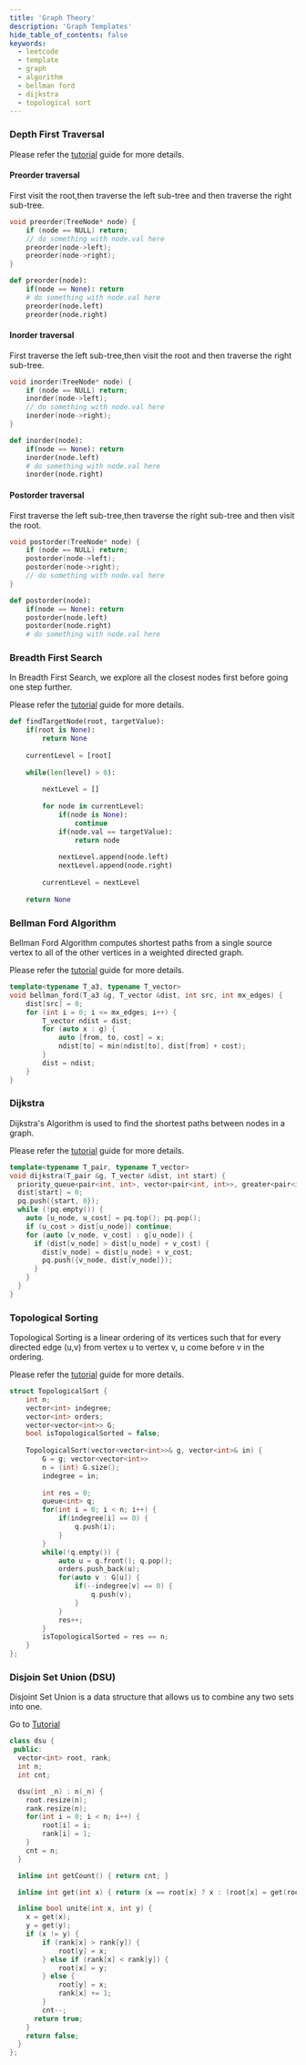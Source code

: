 ```yaml
---
title: 'Graph Theory'
description: 'Graph Templates'
hide_table_of_contents: false
keywords:
  - leetcode
  - template
  - graph
  - algorithm
  - bellman ford
  - dijkstra
  - topological sort
---
```




### Depth First Traversal

Please refer the [tutorial](../tutorials/graph-theory/binary-tree#traversal) guide for more details. 


#### Preorder traversal

First visit the root,then traverse the left sub-tree and then traverse the right sub-tree.

<Tabs>
<TabItem value="cpp" label="C++">

```cpp
void preorder(TreeNode* node) {
    if (node == NULL) return;
    // do something with node.val here
    preorder(node->left);
    preorder(node->right);
}
```
</TabItem>

<TabItem value="py" label="Python">

```py
def preorder(node):
    if(node == None): return
    # do something with node.val here
    preorder(node.left)
    preorder(node.right)
```
</TabItem>
</Tabs>


#### Inorder traversal

First traverse the left sub-tree,then visit the root and then traverse the right sub-tree.
<Tabs>

<TabItem value="cpp" label="C++">

```cpp
void inorder(TreeNode* node) {
    if (node == NULL) return;
    inorder(node->left);
    // do something with node.val here
    inorder(node->right);
}
```
</TabItem>

<TabItem value="py" label="Python">

```py
def inorder(node):
    if(node == None): return
    inorder(node.left)
    # do something with node.val here
    inorder(node.right)
```
</TabItem>
</Tabs>


#### Postorder traversal

First traverse the left sub-tree,then traverse the right sub-tree and then visit the root.

<Tabs>

<TabItem value="cpp" label="C++">

```cpp
void postorder(TreeNode* node) {
    if (node == NULL) return;
    postorder(node->left);
    postorder(node->right);
    // do something with node.val here
}
```
</TabItem>

<TabItem value="py" label="Python">

```py
def postorder(node):
    if(node == None): return
    postorder(node.left)
    postorder(node.right)
    # do something with node.val here
```

</TabItem>
</Tabs>

### Breadth First Search

In Breadth First Search, we explore all the closest nodes first before going one step further.

Please refer the [tutorial](../tutorials/graph-theory/breadth-first-search) guide for more details. 

<Tabs>
<TabItem value="py" label="Python">

```py
def findTargetNode(root, targetValue):
    if(root is None):
        return None
    
    currentLevel = [root]
    
    while(len(level) > 0):
    
        nextLevel = []
        
        for node in currentLevel:
            if(node is None):
                continue
            if(node.val == targetValue):
                return node
                
            nextLevel.append(node.left)
            nextLevel.append(node.right)
       
        currentLevel = nextLevel
      
    return None

```
</TabItem>
</Tabs>



### Bellman Ford Algorithm

Bellman Ford Algorithm computes shortest paths from a single source vertex to all of the other vertices in a weighted directed graph.

Please refer the [tutorial](../tutorials/graph-theory/bellman-ford-algorithm) guide for more details. 

<Tabs>
<TabItem value="cpp" label="C++">

```cpp
template<typename T_a3, typename T_vector>
void bellman_ford(T_a3 &g, T_vector &dist, int src, int mx_edges) {
    dist[src] = 0;
    for (int i = 0; i <= mx_edges; i++) {
        T_vector ndist = dist;
        for (auto x : g) {
            auto [from, to, cost] = x;
            ndist[to] = min(ndist[to], dist[from] + cost);
        }
        dist = ndist;
    }
}
```

</TabItem>
</Tabs>

### Dijkstra

Dijkstra's Algorithm is used to find the shortest paths between nodes in a graph.

Please refer the [tutorial](../tutorials/graph-theory/dijkstra) guide for more details.

<Tabs>
<TabItem value="cpp" label="C++">

```cpp
template<typename T_pair, typename T_vector>
void dijkstra(T_pair &g, T_vector &dist, int start) {
  priority_queue<pair<int, int>, vector<pair<int, int>>, greater<pair<int, int>>> pq;
  dist[start] = 0;
  pq.push({start, 0});
  while (!pq.empty()) {
    auto [u_node, u_cost] = pq.top(); pq.pop();
    if (u_cost > dist[u_node]) continue;
    for (auto [v_node, v_cost] : g[u_node]) {
      if (dist[v_node] > dist[u_node] + v_cost) {
        dist[v_node] = dist[u_node] + v_cost;
        pq.push({v_node, dist[v_node]});
      }
    }
  }
}
```

</TabItem>
</Tabs>

### Topological Sorting

Topological Sorting is a linear ordering of its vertices such that for every directed edge (u,v) from vertex u to vertex v, u come before v in the ordering.

Please refer the [tutorial](../tutorials/graph-theory/topological-sorting) guide for more details.

<Tabs>
<TabItem value="cpp" label="C++">

```cpp
struct TopologicalSort {
    int n;
    vector<int> indegree;
    vector<int> orders;
    vector<vector<int>> G;
    bool isTopologicalSorted = false;
    
    TopologicalSort(vector<vector<int>>& g, vector<int>& in) {
        G = g; vector<vector<int>>
        n = (int) G.size();
        indegree = in;
        
        int res = 0;
        queue<int> q;
        for(int i = 0; i < n; i++) {
            if(indegree[i] == 0) {
                q.push(i);
            }
        }
        while(!q.empty()) {
            auto u = q.front(); q.pop();
            orders.push_back(u);
            for(auto v : G[u]) {
                if(--indegree[v] == 0) {
                    q.push(v);
                }
            }
            res++;
        }
        isTopologicalSorted = res == n;
    }
};
```

</TabItem>
</Tabs>

### Disjoin Set Union (DSU)

Disjoint Set Union is a data structure that allows us to combine any two sets into one.

Go to [Tutorial](../tutorials/graph-theory/disjoint-set-union)

<Tabs>
<TabItem value="cpp" label="C++">

```cpp
class dsu {
 public:
  vector<int> root, rank;
  int n;
  int cnt;

  dsu(int _n) : n(_n) {
    root.resize(n);
    rank.resize(n);
    for(int i = 0; i < n; i++) {
        root[i] = i;
        rank[i] = 1;
    }
    cnt = n;
  }

  inline int getCount() { return cnt; }

  inline int get(int x) { return (x == root[x] ? x : (root[x] = get(root[x]))); }

  inline bool unite(int x, int y) {
    x = get(x);
    y = get(y);
    if (x != y) {
        if (rank[x] > rank[y]) {
            root[y] = x;
        } else if (rank[x] < rank[y]) {
            root[x] = y;
        } else {
            root[y] = x;
            rank[x] += 1;
        }
        cnt--;
      return true;
    }
    return false;
  }
};
```

</TabItem>
</Tabs>